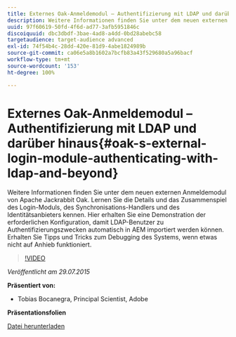 ```yaml
---
title: Externes Oak-Anmeldemodul – Authentifizierung mit LDAP und darüber hinaus
description: Weitere Informationen finden Sie unter dem neuen externen Anmeldemodul von Apache Jackrabbit Oak. Lernen Sie die Details und das Zusammenspiel des Login-Moduls, des Synchronisations-Handlers und des Identitätsanbieters kennen. Hier erhalten Sie eine Demonstration der erforderlichen Konfiguration, damit LDAP-Benutzer zu Authentifizierungszwecken automatisch in AEM importiert werden können. Erhalten Sie Tipps und Tricks zum Debugging des Systems, wenn etwas nicht auf Anhieb funktioniert.
uuid: 97f60619-50fd-4f6d-ad77-3afb5951846c
discoiquuid: dbc3dbdf-3bae-4ad8-a4dd-0bd28abebc58
targetaudience: target-audience advanced
exl-id: 74f54b4c-28dd-420e-81d9-4abe1824989b
source-git-commit: ca06e5a8b1602a7bcfb83a43f529680a5a96bacf
workflow-type: tm+mt
source-wordcount: '153'
ht-degree: 100%

---
```


# Externes Oak-Anmeldemodul – Authentifizierung mit LDAP und darüber hinaus{#oak-s-external-login-module-authenticating-with-ldap-and-beyond}

Weitere Informationen finden Sie unter dem neuen externen Anmeldemodul von Apache Jackrabbit Oak. Lernen Sie die Details und das Zusammenspiel des Login-Moduls, des Synchronisations-Handlers und des Identitätsanbieters kennen. Hier erhalten Sie eine Demonstration der erforderlichen Konfiguration, damit LDAP-Benutzer zu Authentifizierungszwecken automatisch in AEM importiert werden können. Erhalten Sie Tipps und Tricks zum Debugging des Systems, wenn etwas nicht auf Anhieb funktioniert.

>[!VIDEO](https://video.tv.adobe.com/v/19382/?quality=9)

*Veröffentlicht am 29.07.2015*

**Präsentiert von:**

* Tobias Bocanegra, Principal Scientist, Adobe

**Präsentationsfolien**

[Datei herunterladen](assets/oak-ldap-cqgems.pdf)
<!--
[Get back to the Overview](https://helpx.adobe.com/experience-manager/kt/eseminars/gems/aem-index.html)
-->
